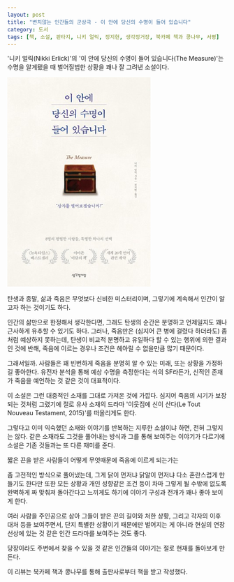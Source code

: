 ```yaml
---
layout: post
title: "변치않는 인간들의 군상극 - 이 안에 당신의 수명이 들어 있습니다"
category: 도서
tags: [책, 소설, 판타지, 니키 얼릭, 정지현, 생각정거장, 북카페 책과 콩나무, 서평]
---
```


'니키 얼릭(Nikki Erlick)'의
'이 안에 당신의 수명이 들어 있습니다(The Measure)'는
수명을 알게됐을 때 벌어질법한 상황을 꽤나 잘 그려낸 소설이다.

![표지](/images/book/the-measure-book-h480.jpg)

탄생과 종말, 삶과 죽음은 무엇보다 신비한 미스터리이며,
그렇기에 계속해서 인간이 알고자 하는 것이기도 하다.

인간의 삶만으로 한정해서 생각한다면,
그래도 탄생의 순간은 분명하고
언제일지도 꽤나 근사하게 유추할 수 있기도 하다.
그러나, 죽음만은 (심지어 큰 병에 걸렸다 하더라도) 좀처럼 예상하지 못하는데,
탄생이 비교적 분명하고 유일하다 할 수 있는 행위에 의한 결과인 것에 반해,
죽음에 이르는 경우나 조건은 헤아릴 수 없을만큼 많기 때문이다.

그래서일까.
사람들은 꽤 빈번하게 죽음을 분명히 알 수 있는 미래, 또는 상황을 가정하길 좋아한다.
유전자 분석을 통해 예상 수명을 측정한다는 식의 SF라든가,
신적인 존재가 죽음을 예언하는 것 같은 것이 대표적이다.

이 소설은 그런 대중적인 소재를 그대로 가져온 것에 가깝다.
심지어 죽음의 시기가 보장되는 것처럼 그렸기에
절로 유사 소재의 드라마 '이웃집에 신이 산다(Le Tout Nouveau Testament, 2015)'를 떠올리게도 한다.

그렇다고 이미 익숙했던 소재와 이야기를 반복하는 지루한 소설이냐 하면, 전혀 그렇지는 않다.
같은 소재라도 그것을 풀어내는 방식과
그를 통해 보여주는 이야기가 다르기에
소설은 기존 것들과는 또 다른 재미를 준다.

짧은 끈을 받은 사람들이 어떻게 무엇때문에 죽음에 이르게 되는가는
<!-- 개인적으로 그리스식 예언이라고 이름붙여 말하곤 하는 -->
좀 고전적인 방식으로 풀어냈는데,
그게 닭이 먼저냐 닭알이 먼저냐 다소 혼란스럽게 만들기도 한다만
또한 모든 상황과 개인 성향같은 조건 등이 차마 그렇게 될 수밖에 없도록 완벽하게 짜 맞춰져 돌아간다고 느끼게도 하기에
이야기 구성과 전개가 꽤나 좋아 보이게 한다.

여러 사람을 주인공으로 삼아
그들이 받은 끈의 길이와 처한 상황,
그리고 각자의 이후 대처 등을 보여주면서,
단지 특별한 상황이기 때문에만 벌어지는 게 아니라
현실의 연장선상에 있는 것 같은 인간 드라마를 보여주는 것도 좋다.

당장이라도 주변에서 찾을 수 있을 것 같은 인간들의 이야기는
절로 현재를 돌아보게 만든다.



<div class="im im-info">
이 리뷰는 북카페 책과 콩나무를 통해 출판사로부터 책을 받고 작성했다.
</div>

